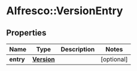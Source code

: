 # Alfresco::VersionEntry

## Properties
Name | Type | Description | Notes
------------ | ------------- | ------------- | -------------
**entry** | [**Version**](Version.md) |  | [optional] 


